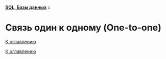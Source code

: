 **[SQL, Базы данных](../README.md#sql-and-db) ::**
# Связь один к одному (One-to-one)

<!--
https://habr.com/ru/articles/488054/
https://sky.pro/wiki/sql/raznitsa-mezhdu-vzaimootnosheniyami-odin-ko-mnogim-i-mnogie-k-odnomu/
https://learn.microsoft.com/ru-ru/office/troubleshoot/access/define-table-relationships#kinds-of-table-relationships
https://metanit.com/sql/tutorial/1.3.php
-->

[К оглавлению](../README.md#sql-and-db)



[К оглавлению](../README.md#sql-and-db)
